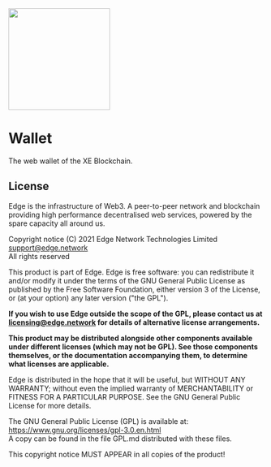<img src="https://cdn.edge.network/assets/img/edge-logo-green.svg" width="200">

# Wallet

The web wallet of the XE Blockchain.

## License

Edge is the infrastructure of Web3. A peer-to-peer network and blockchain providing high performance decentralised web services, powered by the spare capacity all around us.

Copyright notice
(C) 2021 Edge Network Technologies Limited <support@edge.network><br />
All rights reserved

This product is part of Edge.
Edge is free software: you can redistribute it and/or modify it under the terms of the GNU General Public License as published by the Free Software Foundation, either version 3 of the License, or (at your option) any later version ("the GPL").

**If you wish to use Edge outside the scope of the GPL, please contact us at licensing@edge.network for details of alternative license arrangements.**

**This product may be distributed alongside other components available under different licenses (which may not be GPL). See those components themselves, or the documentation accompanying them, to determine what licenses are applicable.**

Edge is distributed in the hope that it will be useful, but WITHOUT ANY WARRANTY; without even the implied warranty of MERCHANTABILITY or FITNESS FOR A PARTICULAR PURPOSE. See the GNU General Public License for more details.

The GNU General Public License (GPL) is available at: https://www.gnu.org/licenses/gpl-3.0.en.html<br />
A copy can be found in the file GPL.md distributed with
these files.

This copyright notice MUST APPEAR in all copies of the product!
